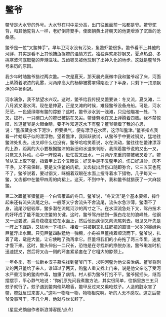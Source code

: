 # 鳖爷

鳖爷是大水爷的外号。大水爷在村中辈分高，出门往谁面前一站都是爷。鳖爷驼背，和其他驼背人一样，老好倒背雙手，使面朝黄土背朝天的他更增添了沉重的沧桑感。 

鳖爷是一位“叉鳖神手”。早年卫河水没有污染，鱼鳖虾鳖很多。鳖爷看不上其他的河鲜，其实是看不上其他捕鱼捉鳖的温情方式，独独喜欢那抄钢叉，夏点热浪、冬挑寒波河底取鳖的弄潮滋味。五齿钢叉被他玩到了出神入化的地步。这就是鳖爷外号来历的原因。 

我少年时随鳖爷猎过两次鳖。一次是夏天，那天晨光熹微中我和鳖爷起了床，河面上蒸腾着浓浓的乳雾，河两岸高大的杨柳被雾罩得陷没了下半身，只剩下一顶顶飘浮的伞状树冠。 

河水湍急，我不禁望水兴叹。这时，鳖爷给我传授叉鳖要诀：冬叉流，夏叉滩，二八月紧叉漫水湾。现在是仲夏，正是叉滩的时候，难怪鳖爷没备舟船。可是，河水茫茫，一色黛绿哪有鳖的踪影？这时，鳖爷涉水到一浅滩，只见他瞄准一处，飞叉，拔杆，一只碗口大的鳖已被挑在叉尖。鳖徒劳地在叉上弹腾着四肢。我不禁惊叹，难道鳖爷是火眼金睛，要不咋知道这水下有鳖？鳖爷猜着了我的心思，说：“鳖虽藏身水下泥沙，但要换气，便有漂浮在水面，这浮叫鳖津。”鳖爷指点我看一片蛤蟆子似的漂浮物。望着鳖津，我跃跃欲试，从鳖爷手中要过钢叉，猛地往鳖津处扎去。出叉却什么也没有。鳖爷哈哈笑着说，水在流动，鳖往往在鳖津漂浮的上游，距离的大小要根据鳖津的新旧和水速来判断。我照着鳖爷说的又出一叉，只觉叉头抖动。心中一阵惊喜，赶忙拔叉出水，一只两斤来重的鳖被我叉着了。鳖爷从叉上取下鳖，指着甲上五个叉眼说：好叉手是不叉鳖甲的，伤口好进沙，肉不干净，又不易保鲜。要是叉住鳖的肉裙，叉齿拔出后伤口随即弥合，它三五天也死不了。鳖爷说着，要过钢叉，眯细着双眼在水面上搜寻着水下猎物，几乎每叉一鳖，叉齿都中在鳖甲四周的肉裙上。这天，不到中午，我和鳖爷就猎获了一大麻袋鳖。 

第二次跟鳖爷猎鳖是一个白雪覆盖的冬日。鳖爷说，“冬叉流”是个基本要领，操作起来还有流头流尾之分。一般落叉宁舍流头不舍流尾，流头水急沙薄，鳖潜不了身，流尾沙层较厚，鳖多潜在流尾河沙的两寸之下。在水深流急处下叉，驾舟技术的好坏成了能不能叉住鳖的关键。这时，鳖爷驾舟驶到一簇白花花的浪峰处，他钢叉一点碧波，扁舟稳稳定位在水面上，然后他迅疾倒叉向流尾刺去。眼见叉杆先是一阵上下蹿跳，又猛地一下横斜，接着一只被钢叉扎住肥裙的直径一米多的墨绿色巨鳖浮出水面。只见巨鳖四肢猛地一弹腾，小舟被巨鳖拽着顺流而下。鳖爷说，扎着了鼋，鼋是大鳖，让它使瞎了劲再拿它。巨鳖将我们的小舟拖了两三华里，速度才慢下来。这时，鳖头伸出一二尺长，恐怕是在寻找新的挣脱办法，鳖爷瞅准时机迅速拔叉，然后将叉齿一侧的环套紧紧套在了它粗大的脖颈上。 

一年冬季，有一位新乡汉子慕名找到鳖爷门下，求购河鳖为他父亲治病。鳖爷将刚叉的两只鳖给了来人，谁知过了两天，购鳖人重又找上门来，说是他父亲吃了受河水严重污染的鳖肉中毒，加重了病情。村人都为鳖爷打抱不平。鳖爷摇摇头，继而摆摆手，平心静气地说：“你们原先问我煮鳖方法，其实很简单，往锅里放三五只蚊子就行了。蚊子遇到鳖肉催熟增香，鳖甲反过来又熏呛蚊子。人造的脏水害了鳖，鳖就反过来害人。”这叫一物降一物，物物相克啊。听的人无不感叹。这之后鳖爷没事可干，不几个月，他就与世长辞了。 

（星星光摘自作者新浪博客图/点点）